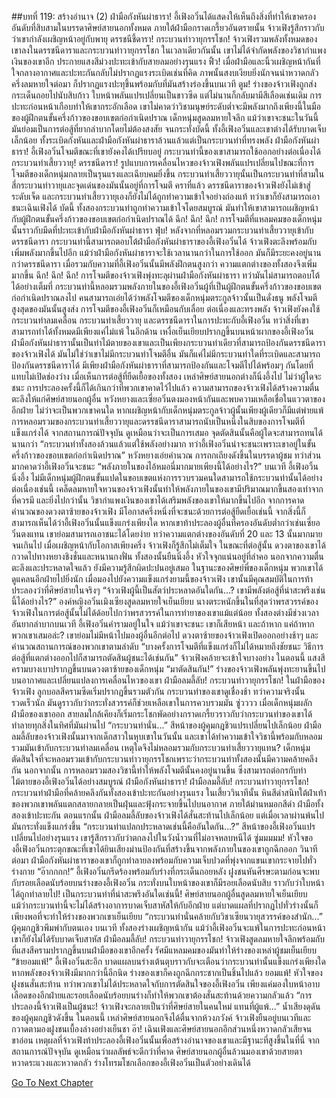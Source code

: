 ##บทที่ 119: สร้างอำนาจ (2)
ฝ่ามือกังหันผ่าธารา!
อี้เฟิงอวิ๋นได้แสดงให้เห็นถึงสิ่งที่ทำให้เขาครองอันดับที่สิบสามในบรรดาศิษย์สายนอกทั้งหมด ภายใต้ฝ่ามือกราดเกรี้ยวอันตรายนั้น จ้าวเฟิงรู้สึกราวกับว่าเขากำลังเผชิญหน้าอยู่กับพายุ
ดรรชนีชี้ดารา! กระบวนท่าวายุกรรโชก!
จ้าวเฟิงรวมพลังทั้งหมดของเขาลงในดรรชนีดาราและกระบวนท่าวายุกรรโชก ในเวลาเดียวกันนั้น เขาไม่ได้จำกัดพลังของวิชากำแพงเงินของเขาอีก
ประกายแสงสีม่วงปะทะเข้ากับสายลมอย่างรุนแรง
ฟิ้ว!
เมื่อฝ่ามือและนิ้วเผชิญหน้ากันที่ใจกลางอากาศและปะทะกันกลับไม่ปรากฏแรงระเบิดเช่นที่คิด
ภาพนั้นสงบเงียบยิ่งนักจนน่าหวาดกลัว
ครึ่งลมหายใจต่อมา ก็ปรากฏแรงปะทุขึ้นพร้อมกับที่มันสร้างร่องขึ้นบนเวที
ตูม!
ร่างของจ้าวเฟิงถูกส่งกระเด็นถอยไปนับสิบก้าว ใบหน้าพลันแปรเปลี่ยนเป็นขาวซีด แต่ไม่นานก็กลับมามีสีเลือดเช่นเดิม การปะทะก่อนหน้าเกือบทำให้เขากระอักเลือด
เขาไม่คาดว่าวิชามนุษย์ระดับต่ำจะมีพลังมากถึงเพียงนี้ในมือของผู้ฝึกตนขั้นครึ่งก้าวของขอบเขตก่อกำเนิดปราณ
เด็กหนุ่มสูดลมหายใจลึก แม้ว่าเขาจะชนะในวันนี้ มันย่อมเป็นการต่อสู้ที่ยากลำบากโดยไม่ต้องสงสัย
จนกระทั่งบัดนี้ ทั้งอี้เฟิงอวิ๋นและเขาต่างได้รับบาดเจ็บเล็กน้อย ทั้งระเบิดกังหันและฝ่ามือกังหันผ่าธาราล้วนแล้วแต่เป็นกระบวนท่าที่ทรงพลัง
ฝ่ามือกังหันผ่าธารา!
อี้เฟิงอวิ๋นโจมตีขณะที่เขายังคงได้เปรียบอยู่ กระบวนท่านี้ของเขาสามารถใช้ออกอย่างต่อเนื่องได้
กระบวนท่าเสี้ยววายุ! ดรรชนีดารา!
รูปแบบการเคลื่อนไหวของจ้าวเฟิงพลันแปรเปลี่ยนไปขณะที่การโจมตีของเด็กหนุ่มกลายเป็นรุนแรงและเฉียบคมยิ่งขึ้น
กระบวนท่าเสี้ยววายุนั้นเป็นกระบวนท่าที่สามในสี่กระบวนท่าวายุและจุดเด่นของมันนั้นอยู่ที่การโจมตี
คราที่แล้ว ดรรชนีดาราของจ้าวเฟิงยังไม่เข้าสู่ระดับเจ็ด และกระบวนท่าเสี้ยววายุเองก็ยังไม่ได้ถูกทำความเข้าใจอย่างถ่องแท้ ทว่าเขาก็ยังสามารถเอาชนะเฉินเฟิงได้
บัดนี้ ทั้งสองกระบวนท่าถูกทำความเข้าใจโดยสมบูรณ์ มันทำให้เขาสามารถเผชิญหน้ากับผู้ฝึกตนขั้นครึ่งก้าวของขอบเขตก่อกำเนิดปราณได้
ฉึก! ฉึก! ฉึก!
การโจมตีที่แหลมคมของเด็กหนุ่มนั้นราวกับมีดที่ปะทะเข้ากับฝ่ามือกังหันผ่าธารา
ฟุ่บ!
หลังจากที่หลอมรวมกระบวนท่าเสี้ยววายุเข้ากับดรรชนีดารา กระบวนท่านี้สามารถตอบโต้ฝ่ามือกังหันผ่าธาราของอี้เฟิงอวิ๋นได้
จ้าวเฟิงตะลึงพร้อมกับเพิ่มพลังมากขึ้นไปอีก แม้ว่าฝ่ามือกังหันผ่าธาราจะใช้เวลานานกว่าในการใช้ออก มันก็มีระยะคงอยู่นานกว่าดรรชนีดารา เมื่อรวมกับความที่อี้เฟิงอวิ๋นนั้นมีพลังฝึกตนสูงกว่า ความแตกต่างของทั้งสองจึงเพิ่มมากขึ้น
ฉึก! ฉึก! ฉึก!
การโจมตีของจ้าวเฟิงพุ่งทะลุผ่านฝ่ามือกังหันผ่าธารา ทว่ามันไม่สามารถตอบโต้ได้อย่างเต็มที่ กระบวนท่านี้หลอมรวมพลังภายในของอี้เฟิงอวิ๋นผู้ที่เป็นผู้ฝึกตนขั้นครึ่งก้าวของขอบเขตก่อกำเนิดปราณลงไป คนสามารถเอ่ยได้ว่าพลังโจมตีของเด็กหนุ่มตระกูลจ้าวนั้นเป็นดั่งธนู พลังโจมตีสูงสุดของมันนั้นสูงส่ง การโจมตีของอี้เฟิงอวิ๋นก็เหมือนกับเลื่อย ต่อเนื่องและทรงพลัง
จ้าวเฟิงยังคงใช้กระบวนท่าลมเคลื่อน กระบวนท่าเสี้ยววายุ และดรรชนีดาราในการปะทะกับอี้เฟิงอวิ๋น ทว่าสิ่งที่เขาสามารถทำได้ทั้งหมดมีเพียงแค่ไม่แพ้
ในอีกด้าน
เหงื่อเย็นเยียบปรากฏขึ้นบนหน้าผากของอี้เฟิงอวิ๋น ฝ่ามือกังหันผ่าธารานั้นเป็นท่าไม้ตายของเขาและเป็นเพียงกระบวนท่าเดียวที่สามารถป้องกันดรรชนีดาราของจ้าวเฟิงได้
มันไม่ใช่ว่าเขาไม่มีกระบวนท่าโจมตีอื่น มันก็แค่ไม่มีกระบวนท่าใดที่ระเบิดและสามารถป้องกันดรรชนีดาราได้
มีเพียงฝ่ามือกังหันผ่าธาราที่สามารถป้องกันและโจมตีไปได้พร้อมๆ กันโดยที่แทบไม่เปิดช่องว่าง
เมื่อเห็นการต่อสู้ที่ยืดเยื้อของทั้งสอง เหล่าศิษย์สายนอกต่างก็นิ่งอึ้งไป
ไม่ว่าผู้ใดจะชนะ การประลองครั้งนี้ก็ได้เกินกว่าที่พวกเขาคาดไว้ไปแล้ว ความสามารถของจ้าวเฟิงได้สร้างความตื่นตะลึงให้แก่ศิษย์สายนอกผู้อื่น
หวังหยางและเซี่ยอวิ๋นตงมองหน้ากันและพบความเหลือเชื่อในแววตาของอีกฝ่าย ไม่ว่าจะเป็นพวกเขาคนใด หากเผชิญหน้ากับเด็กหนุ่มตระกูลจ้าวผู้นั้นเพียงผู้เดียวก็มีแต่พ่ายแพ้
การหลอมรวมของกระบวนท่าเสี้ยววายุและดรรชนีดาราสามารถนับเป็นหนึ่งในสิบของการโจมตีที่แข็งแกร่งได้
จากสถานการณ์ปัจจุบัน ดูเหมือนว่าจะเป็นการเสมอ จุดตัดสินนั้นคือผู้ใดจะสามารถทนได้นานกว่า
“กระบวนท่าทั้งสองล้วนแล้วแต่ใช้พลังอย่างมาก ทว่าอี้เฟิงอวิ๋นน่าจะชนะเพราะเขาอยู่ในขั้นครึ่งก้าวของขอบเขตก่อกำเนิดปราณ” หวังหยางเอ่ยคำนวณ
การถกเถียงดังขึ้นในบรรดาผู้ชม ทว่าส่วนมากคาดว่าอี้เฟิงอวิ๋นจะชนะ
“พลังภายในของไอ้หมอนี่มากมายเพียงนี้ได้อย่างไร?”
บนเวที อี้เฟิงอวิ้นนิ่งอึ้ง ไม่มีเด็กหนุ่มผู้ฝึกตนขั้นแปดในขอบเขตแห่งการรวบรวมคนใดสามารถใช้กระบวนท่านั้นได้อย่างต่อเนื่องเช่นนี้
เคล็ดลมหายใจหวนของจ้าวเฟิงนั้นทำให้พลังภายในของเขามีปริมาณมากขึ้นสองเท่าจากที่ควรมี และยิ่งไปกว่านั้น วิชากำแพงเงินของเขาได้เสริมพลังของเขาให้มากขึ้นไปอีก
จากการคาดคำนวณของดวงตาซ้ายของจ้าวเฟิง มีโอกาสครึ่งหนึ่งที่จะชนะด้วยการต่อสู้ยืดเยื้อเช่นนี้ จากสิ่งนี้ก็สามารถเห็นได้ว่าอี้เฟิงอวิ๋นนั้นแข็งแกร่งเพียงใด
หากเขาท้าประลองผู้อื่นที่ครองอันดับต่ำกว่าเช่นเซี่ยอวิ๋นตงแทน เขาย่อมสามารถเอาชนะได้โดยง่าย ทว่าความแตกต่างของอันดับที่ 20 และ 13 นั้นมากมายจนเกินไป
เมื่อเผชิญหน้ากับโอกาสเพียงครึ่ง จ้าวเฟิงก็รู้สึกไม่เต็มใจ
ในขณะที่ต่อสู้นั้น ดวงตาของเขาได้กวาดไปทางหยางชิงชั่นและหนานกงฟั่น ทั้งสองนั้นยืนนิ่งอึ้ง หัวใจจุกแน่นอยู่ที่ลำคอ นอกจากความตื่นตะลึงและประหลาดใจแล้ว ยังมีความรู้สึกผิดปะปนอยู่เสมอ
ในฐานะของศิษย์พี่ของเด็กหนุ่ม พวกเขาได้ดูแคลนอีกฝ่ายไปยิ่งนัก เมื่อมองไปยังความแข็งแกร่งยามนี้ของจ้าวเฟิง เขานั้นมีคุณสมบัติในการท้าประลองว่าที่ศิษย์สายในจริงๆ
“จ้าวเฟิงผู้นี้เป็นสัตว์ประหลาดอันใดกัน...? เขามีพลังต่อสู้ที่น่าสะพรึงเช่นนี้ได้อย่างไร?”
องค์หญิงอวิ๋นเมิงเซียงสูดลมหายใจเย็นเยียบ นางตระหนักขึ้นในที่สุดว่าพรสวรรค์ของจ้าวเฟิงในการต่อสู้นั้นไม่ได้ด้อยไปกว่าพรสวรรค์ในการทำยาของเขาแม้แต่น้อย
ทั้งสองต่างมีช่วงเวลาอันยากลำบากบนเวที อี้เฟิงอวิ๋นคำรามอยู่ในใจ แม้ว่าเขาจะชนะ เขาก็เสียหน้า และถ้าหาก แค่ถ้าหากพวกเขาเสมอล่ะ? เขาย่อมไม่มีหน้าไปมองผู้อื่นอีกต่อไป
ดวงตาซ้ายของจ้าวเฟิงเปิดออกอย่างช้าๆ และคำนวณสถานการณ์ของพวกเขาตามลำดับ
“บางครั้งการโจมตีที่แข็งแกร่งก็ไม่ได้หมายถึงชัยชนะ วิธีการต่อสู้ที่แตกต่างออกไปก็สามารถตัดสินผู้ชนะได้เช่นกัน”
จ้าวเฟิงคล้ายจะเข้าใจบางอย่าง
ในตอนนี้ แสงสีครามบางเบาปรากฏขึ้นบนดวงตาซ้ายของเด็กหนุ่ม
“มาตัดสินกัน!”
ร่างของจ้าวเฟิงพลันพุ่งทะยานขึ้นไปบนอากาศและเปลี่ยนแปลงการเคลื่อนไหวของเขา
ฝ่ามือลมลี้ลับ! กระบวนท่าวายุกรรโชก!
ในฝ่ามือของจ้าวเฟิง ลูกบอลสีครามซีดเริ่มปรากฏขึ้นรวมตัวกัน
กระบวนท่าของเขาดูเชื่องช้า ทว่าความจริงนั้นรวดเร็วนัก มันดูราวกับว่ากระทั่งสวรรค์ก็ช่วยเหลือเขาในการควบรวมมัน
ซู่วววว
เมื่อเด็กหนุ่มผลักฝ่ามือของเขาออก สายลมใกล้เคียงก็เริ่มกระโชกพัดอย่างกราดเกรี้ยวราวกับว่ากระบวนท่าของเขาได้ทำลายทุกสิ่งในทิศที่มันผ่านไป
“กระบวนท่านั่น...” สีหน้าของผู้คุมกฎชิวแปรเปลี่ยนไปเล็กน้อย
ฝ่ามือลมลี้ลับของจ้าวเฟิงนั้นมาจากเด็กสาวในหุบเขาในวันนั้น และเขาได้ทำความเข้าใจวิชานี้พร้อมกับหลอมรวมมันเข้ากับกระบวนท่าลมเคลื่อน
เหตุใดจึงไม่หลอมรวมกับกระบวนท่าเสี้ยววายุแทน? เด็กหนุ่มตัดสินใจที่จะหลอมรวมเข้ากับกระบวนท่าวายุกรรโชกเพราะว่ากระบวนท่าทั้งสองนั้นมีความคล้ายคลึงกัน
นอกจากนั้น การหลอมรวมสองวิชานี้ทำให้พลังโจมตีนั้นคงอยู่นานขึ้น ซึ่งสามารถต่อกรกับท่าไม้ตายของอี้เฟิงอวิ๋นได้อย่างสมบูรณ์
ฝ่ามือกังหันผ่าธารา!
ฝ่ามือลมลี้ลับ! กระบวนท่าวายุกรรโชก!
กระบวนท่าฝ่ามือที่คล้ายคลึงกันทั้งสองเข้าปะทะกันอย่างรุนแรง
ในเสี้ยววินาทีนั้น หินสีดำสนิทใต้ฝ่าเท้าของพวกเขาพลันแตกสลายกลายเป็นฝุ่นและฟุ้งกระจายขึ้นไปบนอากาศ ภายใต้ม่านหมอกสีดำ ฝ่ามือทั้งสองเข้าปะทะกัน
ตอนแรกนั้น ฝ่ามือลมลี้ลับของจ้าวเฟิงได้สั่นสะท้านไปเล็กน้อย แต่เมื่อเวลาผ่านพ้นไป มันกระทั่งแข็งแกร่งขึ้น
“กระบวนท่าแปลกประหลาดเช่นนี้คืออันใดกัน...?”
สีหน้าของอี้เฟิงอวิ๋นแปรเปลี่ยนไปอย่างรุนแรง เขารู้สึกราวกับว่าตกลงไปในวังน้ำวนที่ไม่อาจหลบหนีได้
ซู่มมมมม!
หัวใจของอี้เฟิงอวิ๋นกระตุกขณะที่เขาได้ยินเสียงม่านป้องกันที่สร้างขึ้นจากพลังภายในของเขาถูกฉีกออก วินาทีต่อมา ฝ่ามือกังหันผ่าธาราของเขาก็ถูกทำลายลงพร้อมกับความเจ็บปวดที่พุ่งจากแขนเขากระจายไปทั่วร่างกาย
“อ๊ากกกก!”
อี้เฟิงอวิ๋นกรีดร้องพร้อมกับร่างที่กระเด็นถอยหลัง
ฝูงชนหันศีรษะตามก่อนจะพบกับรอยเลือดนับร้อยบนร่างของอี้เฟิงอวิ๋น
กระทั่งบนใบหน้าของเขาก็มีรอยเลือดนับสิบ ราวกับว่าใบหน้าได้ถูกทำลายไป!
เป็นกระบวนท่าที่น่าสะพรึงอันใดเช่นนี้!
ศิษย์สายนอกผู้อื่นสูดลมหายใจเย็นเยียบ แม้ว่ากระบวนท่านี้จะไม่ได้สร้างอาการบาดเจ็บสาหัสให้กับอีกฝ่าย แต่บาดแผลที่ปรากฏไปทั่วร่างนั้นก็เพียงพอที่จะทำให้ร่างของพวกเขาเย็นเยียบ
“กระบวนท่านั่นคล้ายกับวิชาเซียนวายุสวรรค์ของสำนัก...” ผู้คุมกฎชิวพึมพำกับตนเอง
บนเวที ทั้งสองร่างเผชิญหน้ากัน
แม้ว่าอี้เฟิงอวิ๋นจะแพ้ในการปะทะก่อนหน้า เขาก็ยังไม่ได้รับบาดเจ็บสาหัส
ฝ่ามือลมลี้ลับ! กระบวนท่าวายุกรรโชก!
จ้าวเฟิงสูดลมหายใจลึกพร้อมกับที่แสงสีครามปรากฏขึ้นบนฝ่ามือของเขาอีกครั้ง รัศมีแหลมคมของมันทำให้ร่างของเหล่าผู้ชมเย็นเยียบ
“ข้ายอมแพ้!”
อี้เฟิงอวิ๋นสะอึก บาดแผลบนร่างเต้นตุบราวกับจะเตือนว่ากระบวนท่านั้นแข็งแกร่งเพียงใด
หากพลังของจ้าวเฟิงมีมากกว่านี้อีกนิด ร่างของเขาก็คงถูกฉีกกระชากเป็นชิ้นไปแล้ว
ยอมแพ้!
หัวใจของฝูงชนสั่นสะท้าน ทว่าพวกเขาไม่ได้ประหลาดใจกับการตัดสินใจของอี้เฟิงอวิ๋น เพียงแค่มองใบหน้าอาบเลือดของอีกฝ่ายและรอยเลือดนับร้อยบนร่างก็ทำให้พวกเขาต้องสั่นสะท้านด้วยความกลัวแล้ว
“การประลองนี้จ้าวเฟิงเป็นผู้ชนะ! จ้าวเฟิงจะกลายเป็นว่าที่ศิษย์สายในคนใหม่ แทนที่ผู้แพ้...” น้ำเสียงดุดันของผู้คุมกฎชิวดังขึ้น
ในตอนนี้ เหล่าศิษย์สายนอกจึงได้ตื่นจากห้วงภวังค์
จ้าวเฟิงยืนอยู่บนเวทีและกวาดตามองฝูงชนเบื้องล่างอย่างเย็นชา
อ๊า!
เฉินเฟิงและศิษย์สายนอกอีกส่วนหนึ่งหวาดกลัวเสียจนขาอ่อน
เหตุผลที่จ้าวเฟิงท้าประลองอี้เฟิงอวิ๋นนั้นเพื่อสร้างอำนาจของเขาและมีฐานะที่สูงขึ้นในที่นี่
จากสถานการณ์ปัจจุบัน ดูเหมือนว่าผลลัพธ์จะดีกว่าที่คาด ศิษย์สายนอกผู้อื่นล้วนมองเขาด้วยสายตาหวาดระแวงและหวาดกลัว
ร่างโทรมโชกเลือกของอี้เฟิงอวิ๋นเป็นตัวอย่างเดินได้



[Go To Next Chapter]( ./120.md)